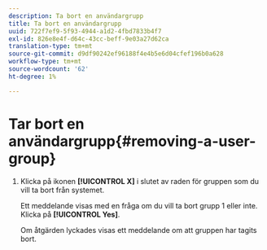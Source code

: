 ```yaml
---
description: Ta bort en användargrupp
title: Ta bort en användargrupp
uuid: 722f7ef9-5f93-4944-a1d2-4fbd7833b4f7
exl-id: 826e8e4f-d64c-43cc-beff-9e03a27d62ca
translation-type: tm+mt
source-git-commit: d9df90242ef96188f4e4b5e6d04cfef196b0a628
workflow-type: tm+mt
source-wordcount: '62'
ht-degree: 1%

---
```


# Tar bort en användargrupp{#removing-a-user-group}

1. Klicka på ikonen **[!UICONTROL X]** i slutet av raden för gruppen som du vill ta bort från systemet.

   Ett meddelande visas med en fråga om du vill ta bort grupp 1 eller inte. Klicka på **[!UICONTROL Yes]**.

   Om åtgärden lyckades visas ett meddelande om att gruppen har tagits bort.
